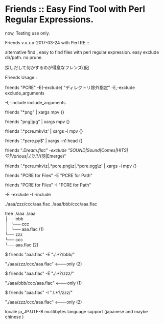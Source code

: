 # Friends :: Easy Find Tool with Perl Regular Expressions.

now, Testing use only.

Friends v.x.x.x-2017-03-24 with Perl RE ::

alternative find , easy to find files with perl regular expression.
easy exclude dir/path. no prune.

探しだして何かするのが得意なフレンズ(仮)

Friends Usage::

friends "PCRE" -E(-exclude) "ディレクトリ除外指定"
-E,-exclude exclude_arguments

-I,-include include_arguments

  friends "*png"        | xargs mpv       {}
  
  friends "png|jpg"     | xargs mpv       {}
  
  friends '.*pcre.mkv\z' | xargs -i  mpv   {}
  
  friends '.*pcre.py$'   | xargs -n1 head  {}
 

 friends ".*Dream.*flac" -exclude "SOUND|Sound|Comes|HITS|♡|Various|./.*?/.*?/(羽|Emerge)" 
 
 friends '.*pcre.mkv\z|.*pcre.png\z|.*pcre.ogg\z' | xargs -i  mpv {} 
 
 friends "PCRE for Files" -E "PCRE for Path"

 friends "PCRE for Files" -I "PCRE for Path"

-E -exclude
-I -include

./aaa/zzz/ccc/aaa.flac
./aaa/bbb/ccc/aaa.flac

tree ./aaa
./aaa<br>
├── bbb<br>
│   └── ccc<br>
│       └── aaa.flac (1)<br>
└── zzz<br>
    └── ccc<br>
        └── aaa.flac (2)<br>

$ friends "aaa.flac" -E "./.*?/bbb/"

"./aaa/zzz/ccc/aaa.flac" <---only (2)

$ friends "aaa.flac" -E "./.*?/zzz/"

"./aaa/bbb/ccc/aaa.flac" <---only (1)

$ friends "aaa.flac" -I "./.*?/zzz/"

"./aaa/zzz/ccc/aaa.flac"  <---only (2)

locale ja_JP.UTF-8
mulitibytes language support (japanese and maybe chinese )
